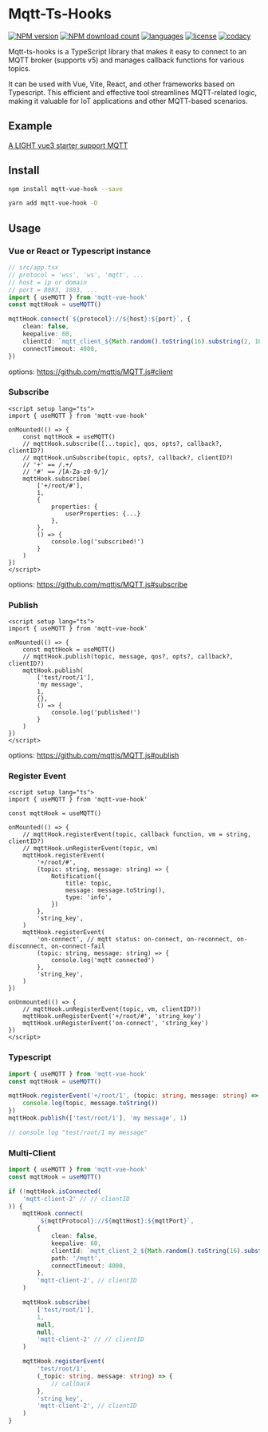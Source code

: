 # Mqtt-Ts-Hooks

[![NPM version](https://img.shields.io/npm/v/mqtt-vue-hook.svg)](https://www.npmjs.com/package/mqtt-vue-hook)
[![NPM download count](https://img.shields.io/npm/dt/mqtt-vue-hook)](https://www.npmjs.com/package/mqtt-vue-hook)
[![languages](https://img.shields.io/github/languages/top/tommy44458/mqtt-vue-hook)](https://www.npmjs.com/package/mqtt-vue-hook)
[![license](https://img.shields.io/npm/l/mqtt-vue-hook)](https://www.npmjs.com/package/mqtt-vue-hook)
[![codacy](https://img.shields.io/codacy/grade/167baac7ff374d359dac9f885f566c0f)](https://www.npmjs.com/package/mqtt-vue-hook)

Mqtt-ts-hooks is a TypeScript library that makes it easy to connect to an MQTT broker (supports v5) and manages callback functions for various topics.

It can be used with Vue, Vite, React, and other frameworks based on Typescript. This efficient and effective tool streamlines MQTT-related logic, making it valuable for IoT applications and other MQTT-based scenarios.

## Example

[A LIGHT vue3 starter support MQTT](https://github.com/tommy44458/light-vue3-starter)

## Install

```bash
npm install mqtt-vue-hook --save
```

```bash
yarn add mqtt-vue-hook -D
```

## Usage

### Vue or React or Typescript instance

```ts
// src/app.tsx
// protocol = 'wss', 'ws', 'mqtt', ...
// host = ip or domain
// port = 8083, 1883, ...
import { useMQTT } from 'mqtt-vue-hook'
const mqttHook = useMQTT()

mqttHook.connect(`${protocol}://${host}:${port}`, {
    clean: false,
    keepalive: 60,
    clientId: `mqtt_client_${Math.random().toString(16).substring(2, 10)}`,
    connectTimeout: 4000,
})
```

options: https://github.com/mqttjs/MQTT.js#client

### Subscribe

```vue
<script setup lang="ts">
import { useMQTT } from 'mqtt-vue-hook'

onMounted(() => {
    const mqttHook = useMQTT()
    // mqttHook.subscribe([...topic], qos, opts?, callback?, clientID?)
    // mqttHook.unSubscribe(topic, opts?, callback?, clientID?)
    // '+' == /.+/
    // '#' == /[A-Za-z0-9/]/
    mqttHook.subscribe(
        ['+/root/#'],
        1,
        {
            properties: {
                userProperties: {...}
            },
        },
        () => {
            console.log('subscribed!')
        }
    )
})
</script>
```

options: https://github.com/mqttjs/MQTT.js#subscribe

### Publish

```vue
<script setup lang="ts">
import { useMQTT } from 'mqtt-vue-hook'

onMounted(() => {
    const mqttHook = useMQTT()
    // mqttHook.publish(topic, message, qos?, opts?, callback?, clientID?)
    mqttHook.publish(
        ['test/root/1'],
        'my message',
        1,
        {},
        () => {
            console.log('published!')
        }
    )
})
</script>
```

options: https://github.com/mqttjs/MQTT.js#publish

### Register Event

```vue
<script setup lang="ts">
import { useMQTT } from 'mqtt-vue-hook'

const mqttHook = useMQTT()

onMounted(() => {
    // mqttHook.registerEvent(topic, callback function, vm = string, clientID?)
    // mqttHook.unRegisterEvent(topic, vm)
    mqttHook.registerEvent(
        '+/root/#',
        (topic: string, message: string) => {
            Notification({
                title: topic,
                message: message.toString(),
                type: 'info',
            })
        },
        'string_key',
    )
    mqttHook.registerEvent(
        'on-connect', // mqtt status: on-connect, on-reconnect, on-disconnect, on-connect-fail
        (topic: string, message: string) => {
            console.log('mqtt connected')
        },
        'string_key',
    )
})

onUnmounted(() => {
    // mqttHook.unRegisterEvent(topic, vm, clientID?))
    mqttHook.unRegisterEvent('+/root/#', 'string_key')
    mqttHook.unRegisterEvent('on-connect', 'string_key')
})
</script>
```

### Typescript

```ts
import { useMQTT } from 'mqtt-vue-hook'
const mqttHook = useMQTT()

mqttHook.registerEvent('+/root/1', (topic: string, message: string) => {
    console.log(topic, message.toString())
})
mqttHook.publish(['test/root/1'], 'my message', 1)

// console log "test/root/1 my message"
```

### Multi-Client

```ts
import { useMQTT } from 'mqtt-vue-hook'
const mqttHook = useMQTT()

if (!mqttHook.isConnected(
    'mqtt-client-2' // // clientID
)) {
    mqttHook.connect(
        `${mqttProtocol}://${mqttHost}:${mqttPort}`,
        {
            clean: false,
            keepalive: 60,
            clientId: `mqtt_client_2_${Math.random().toString(16).substring(2, 10)}`,
            path: '/mqtt',
            connectTimeout: 4000,
        },
        'mqtt-client-2', // clientID
    )

    mqttHook.subscribe(
        ['test/root/1'],
        1,
        null,
        null,
        'mqtt-client-2' // // clientID
    )

    mqttHook.registerEvent(
        'test/root/1',
        (_topic: string, message: string) => {
            // callback
        },
        'string_key',
        'mqtt-client-2', // clientID
    )
}
